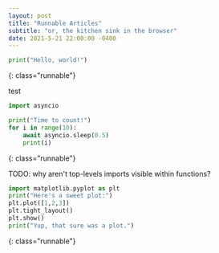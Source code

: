 ```yaml
---
layout: post
title: "Runnable Articles"
subtitle: "or, the kitchen sink in the browser"
date: 2021-5-21 22:00:00 -0400
---
```


```python
print("Hello, world!")
```
{: class="runnable"}

test

```python
import asyncio

print("Time to count!")
for i in range(10):
    await asyncio.sleep(0.5)
    print(i)
```
{: class="runnable"}

TODO: why aren't top-levels imports visible within functions?

```python
import matplotlib.pyplot as plt
print("Here's a sweet plot:")
plt.plot([1,2,3])
plt.tight_layout()
plt.show()
print("Yup, that sure was a plot.")
```
{: class="runnable"}

<img id="test-img" />

<link rel="stylesheet" href="https://cdnjs.cloudflare.com/ajax/libs/codemirror/5.61.1/codemirror.min.css">
<script src="https://cdnjs.cloudflare.com/ajax/libs/codemirror/5.61.1/codemirror.min.js"></script>
<script src="https://cdnjs.cloudflare.com/ajax/libs/codemirror/5.61.1/mode/python/python.min.js"></script>
<script src="https://cdnjs.cloudflare.com/ajax/libs/codemirror/5.61.1/addon/comment/comment.min.js"></script>

<style>
.CodeMirror {
    border: 1px solid #ddd;
    height: auto;
    font-size: 14px;
    /* font-family: 'Recursive', monospace; */
}

.runnable {
    border: 1px solid black;
    border-radius: 5px;
}

.runnable .run {
    background-color: green;
    color: white;
    border: none;
    border-radius: 5px;
    padding: .4em 1em .4em 1em;
    margin-top: 10px;
    margin-left: 30px;
    margin-bottom: 5px;
    height: 28px;
    line-height: 16px;
    vertical-align: middle;
}

.runnable .run::before {
    content: "▶\00a0\00a0";
    font-size: 10px;
    line-height: 16px;
    vertical-align: middle;
}

.runnable .run::after {
    content: "Run";
}

.runnable .run.loading {
    background-color: gray;
}

.runnable .run.loading::before {
    content: "";
}

.runnable .run.loading::after {
    content: "Loading...";
}

.runnable .run.running {
    background-color: gray;
}

.runnable .run.running::before {
    content: "";
}

.runnable .run.running::after {
    content: "Running...";
}

.runnable .run.error {
    background-color: #ba6565;
}
.runnable .run.error:after {
    content: "Load failed. Try closing and re-opening this tab; some browsers do not garbage collect on refresh.";
}

.runnable .output {
    margin-left: 30px;
    margin-right: 30px;
    margin-bottom: 5px;
    font-size: 12px;
    font-family: 'Recursive', monospace;
}

.runnable .output pre {
    margin: 0;
    padding: 0;
    display: inline;
}

.runnable .output img {
    display: block;
    margin-left: auto;
    margin-right: auto;
}
</style>

<script>
// Create Web Worker to run Python code in a separate thread.
const pyodideWorker = new Worker('{{site.base_url}}/static/webworker.js')

async function main() {
    try {
        await new Promise(resolve => pyodideWorker.onmessage = resolve)
    } catch (err) {
        for (const codebox of codeboxes) {
            codebox.button.classList.add("error")
        }
        return
    }
    for (const codebox of codeboxes) {
        codebox.button.classList.remove("loading")
        codebox.button.disabled = false
    }
}

function runScript(script, output) {
    return new Promise((resolve, reject) => {
        pyodideWorker.onerror = reject
        pyodideWorker.onmessage = (e) => {
            if (e.data.output) {
                const pre = document.createElement("pre")
                pre.textContent = e.data.output
                output.appendChild(pre)
            } else if (e.data.url) {
                const img = document.createElement("img")
                img.src = e.data.url
                output.appendChild(img)
            } else {
                resolve(e.data)
            }
        }
        pyodideWorker.postMessage(script)
    })
}

class CodeBox {
    constructor(container) {
        const source = container.textContent.trim()
        container.textContent = ""
        this.editor = CodeMirror(container, {
            value: source,
            mode: "python",
            indentUnit: 4,
            lineNumbers: true,
            viewportMargin: Infinity,
            extraKeys: {
                "Shift-Tab": "indentLess",
                "Tab": "indentMore",
                "Ctrl-/": "toggleComment",
                "Ctrl-Enter": () => this.run(),
            }
        })
        this.button = document.createElement("button")
        this.button.classList.add("run")
        this.button.classList.add("loading")
        this.button.disabled = true
        this.button.onclick = () => this.run()
        container.appendChild(this.button)

        this.output = document.createElement("div")
        this.output.classList.add("output")
        container.appendChild(this.output)
    }

    async run() {
        // Don't change the button state unless the computation takes at least 30ms.
        const timer = setTimeout(() => this.button.classList.add("running"), 30)
        this.button.disabled = true
        this.output.innerText = ""
        await runScript(this.editor.getDoc().getValue(), this.output)
        clearTimeout(timer)
        this.button.classList.remove("running")
        this.button.disabled = false
    }
}

const codeboxes = [...document.querySelectorAll(".runnable.language-python")].map(el => new CodeBox(el))

main();
</script>